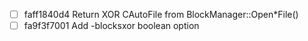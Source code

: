 - [ ] faff1840d4 Return XOR CAutoFile from BlockManager::Open*File()
- [ ] fa9f3f7001 Add -blocksxor boolean option